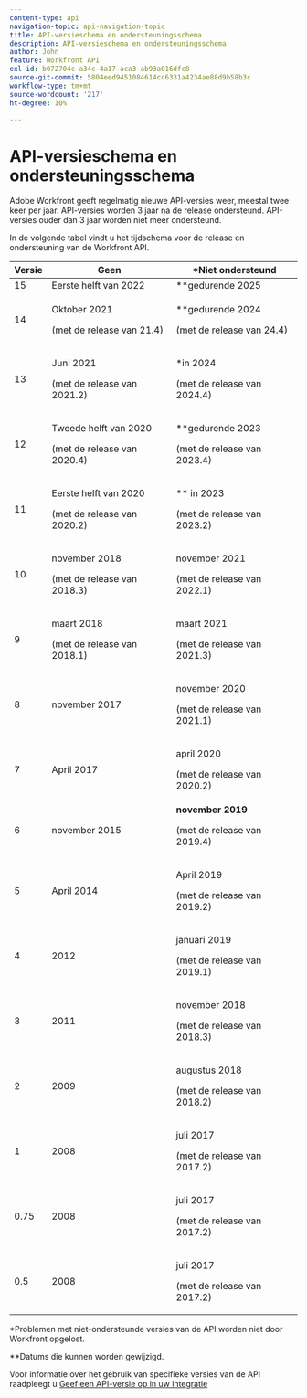 ```yaml
---
content-type: api
navigation-topic: api-navigation-topic
title: API-versieschema en ondersteuningsschema
description: API-versieschema en ondersteuningsschema
author: John
feature: Workfront API
exl-id: b072704c-a34c-4a17-aca3-ab93a016dfc8
source-git-commit: 5804eed9451084614cc6331a4234ae88d9b58b3c
workflow-type: tm+mt
source-wordcount: '217'
ht-degree: 10%

---
```


# API-versieschema en ondersteuningsschema



Adobe Workfront geeft regelmatig nieuwe API-versies weer, meestal twee keer per jaar. API-versies worden 3 jaar na de release ondersteund. API-versies ouder dan 3 jaar worden niet meer ondersteund.

In de volgende tabel vindt u het tijdschema voor de release en ondersteuning van de Workfront API.

<table style="table-layout:auto"> 
 <col> 
 <col> 
 <col> 
 <thead> 
  <tr> 
   <th><strong>Versie</strong> </th> 
   <th><strong>Geen</strong> </th> 
   <th><strong>*Niet ondersteund</strong> </th> 
  </tr> 
 </thead> 
 <tbody> 
  <tr> 
   <td>15</td> 
   <td>Eerste helft van 2022</td> 
   <td>**gedurende 2025</td> 
  </tr> 
  <tr> 
   <td>14</td> 
   <td> <p>Oktober 2021</p> <p>(met de release van 21.4)</p> </td> 
   <td> <p>**gedurende 2024</p> <p>(met de release van 24.4)</p> </td> 
  </tr> 
  <tr> 
   <td>13</td> 
   <td> <p>Juni 2021</p> <p>(met de release van 2021.2)</p> </td> 
   <td> <p>*in 2024</p> <p>(met de release van 2024.4)</p> </td> 
  </tr> 
  <tr> 
   <td>12</td> 
   <td> <p>Tweede helft van 2020</p> <p>(met de release van 2020.4)</p> </td> 
   <td> <p>**gedurende 2023</p> <p>(met de release van 2023.4)</p> </td> 
  </tr> 
  <tr> 
   <td>11</td> 
   <td> <p>Eerste helft van 2020</p> <p>(met de release van 2020.2)</p> </td> 
   <td> <p>** in 2023</p> <p>(met de release van 2023.2)</p> </td> 
  </tr> 
  <tr> 
   <td>10</td> 
   <td> <p>november 2018</p> <p>(met de release van 2018.3)</p> </td> 
   <td> <p>november 2021</p> <p>(met de release van 2022.1)</p> </td> 
  </tr> 
  <tr> 
   <td>9</td> 
   <td> <p>maart 2018</p> <p>(met de release van 2018.1)</p> </td> 
   <td> <p>maart 2021</p> <p>(met de release van 2021.3)</p> </td> 
  </tr> 
  <tr> 
   <td>8</td> 
   <td>november 2017</td> 
   <td> <p>november 2020</p> <p>(met de release van 2021.1)</p> </td> 
  </tr> 
  <tr> 
   <td>7</td> 
   <td>April 2017</td> 
   <td> <p>april 2020</p> <p>(met de release van 2020.2)</p> </td> 
  </tr> 
  <tr> 
   <td>6</td> 
   <td>november 2015</td> 
   <td><strong>november 2019</strong> <p>(met de release van 2019.4)</p> </td> 
  </tr> 
  <tr> 
   <td>5</td> 
   <td>April 2014</td> 
   <td> <p>April 2019</p> <p>(met de release van 2019.2)</p> </td> 
  </tr> 
  <tr> 
   <td>4</td> 
   <td>2012</td> 
   <td> <p>januari 2019</p> <p>(met de release van 2019.1)</p> </td> 
  </tr> 
  <tr> 
   <td>3</td> 
   <td>2011</td> 
   <td> <p>november 2018</p> <p>(met de release van 2018.3)</p> </td> 
  </tr> 
  <tr> 
   <td>2</td> 
   <td>2009</td> 
   <td> <p>augustus 2018</p> <p>(met de release van 2018.2)</p> </td> 
  </tr> 
  <tr> 
   <td>1</td> 
   <td>2008</td> 
   <td> <p>juli 2017</p> <p>(met de release van 2017.2)</p> </td> 
  </tr> 
  <tr> 
   <td>0.75</td> 
   <td>2008</td> 
   <td> <p>juli 2017</p> <p>(met de release van 2017.2)</p> </td> 
  </tr> 
  <tr> 
   <td>0.5</td> 
   <td>2008</td> 
   <td> <p>juli 2017</p> <p>(met de release van 2017.2)</p> </td> 
  </tr> 
 </tbody> 
</table>

&#42;Problemen met niet-ondersteunde versies van de API worden niet door Workfront opgelost.

&#42;&#42;Datums die kunnen worden gewijzigd.

Voor informatie over het gebruik van specifieke versies van de API raadpleegt u [Geef een API-versie op in uw integratie](../../wf-api/api/specify-api-version-integrations.md)
